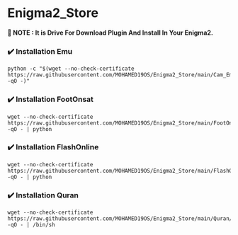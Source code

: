 # Enigma2_Store

**📣 NOTE : It is Drive For Download Plugin And Install In Your Enigma2.**


### ✔️ Installation Emu

```fish
python -c "$(wget --no-check-certificate https://raw.githubusercontent.com/MOHAMED19OS/Enigma2_Store/main/Cam_Emulator/installer.py -qO -)"
```

### ✔️ Installation FootOnsat

```fish
wget --no-check-certificate https://raw.githubusercontent.com/MOHAMED19OS/Enigma2_Store/main/FootOnsat/installer.py -qO - | python
```

### ✔️ Installation FlashOnline

```fish
wget --no-check-certificate https://raw.githubusercontent.com/MOHAMED19OS/Enigma2_Store/main/FlashOnline/installer.py -qO - | python
```

### ✔️ Installation Quran

```fish
wget --no-check-certificate https://raw.githubusercontent.com/MOHAMED19OS/Enigma2_Store/main/Quran/installer.sh -qO - | /bin/sh
```